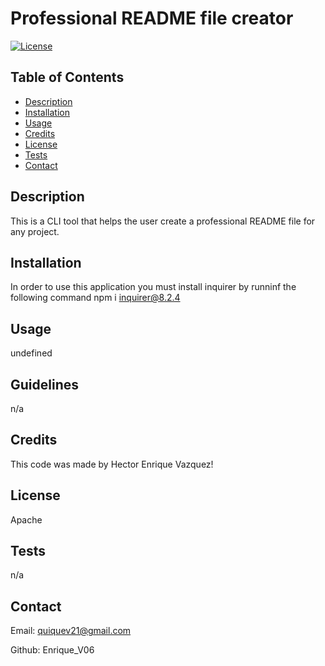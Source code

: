 # Professional README file creator
[![License](https://img.shields.io/badge/License-Apache%202.0-blue.svg)](https://opensource.org/licenses/Apache-2.0)

## Table of Contents 
    
- [ Description ](#description)
- [ Installation ](#installation)
- [ Usage ](#usage)
- [ Credits ](#credits)
- [ License ](#license)
- [ Tests ](#tests)
- [ Contact ](#contact)

## Description

This is a CLI tool that helps the user create a professional README file for any project.

## Installation

In order to use this application you must install inquirer by runninf the following command npm i inquirer@8.2.4

## Usage
    
undefined

## Guidelines

n/a
    
## Credits
    
This code was made by Hector Enrique Vazquez!
    
## License
    
Apache
        
## Tests
    
n/a

## Contact

Email: quiquev21@gmail.com

Github: Enrique_V06
